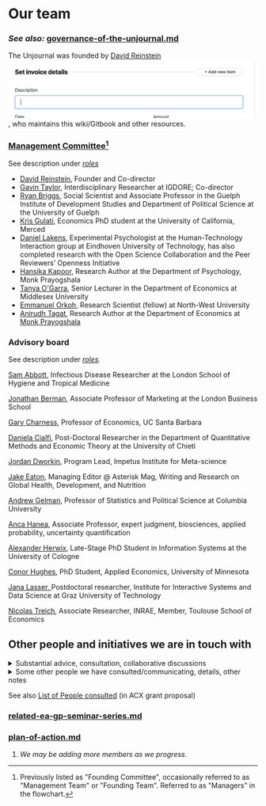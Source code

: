 # Our team

### _See also:_ [governance-of-the-unjournal.md](../../management-tech-details-discussion/governance-of-the-unjournal.md "mention")

The Unjournal was founded by [David Reinstein](https://davidreinstein.org) <img src="../../.gitbook/assets/image.png" alt="" data-size="line">, who maintains this wiki/Gitbook and other resources.

### [Management Committee](#user-content-fn-1)[^1]

See description under [_roles_](https://effective-giving-marketing.gitbook.io/unjournal-x-ea-and-global-priorities-research/readme/call-for-participants-research#roles)

* [David Reinstein](https://www.davidreinstein.org), Founder and Co-director
* [Gavin Taylor](https://onscienceandacademia.org/t/gavin-taylor/356), Interdisciplinary Researcher at IGDORE; Co-director
* [Ryan Briggs](https://www.ryancbriggs.net/), Social Scientist and Associate Professor in the Guelph Institute of Development Studies and Department of Political Science at the University of Guelph
* [Kris Gulati](https://sites.google.com/view/kris-gulati/home), Economics PhD student at the University of California, Merced
* [Daniel Lakens](https://sites.google.com/site/lakens2/), Experimental Psychologist at the Human-Technology Interaction group at Eindhoven University of Technology, has also completed research with the Open Science Collaboration and the Peer Reviewers’ Openness Initiative
* [Hansika Kapoor](https://www.hansikakapoor.in), Research Author at the Department of Psychology, Monk Prayogshala
* [Tanya O'Garra](https://sites.google.com/view/tanyaogarra/home), Senior Lecturer in the Department of Economics at Middlesex University
* [Emmanuel Orkoh](https://scholar.google.com/citations?user=hMW0bj4AAAAJ\&hl=en), Research Scientist (fellow) at North-West University
* [Anirudh Tagat](https://www.anirudhtagat.com/), Research Author at the Department of Economics at [Monk Prayogshala](http://www.google.com/url?q=http%3A%2F%2Fwww.monkprayogshala.in\&sa=D\&sntz=1\&usg=AOvVaw0Q2v2r2Rf\_7hISS6yEnqOt)



### Advisory board

See description under [_roles_](https://effective-giving-marketing.gitbook.io/unjournal-x-ea-and-global-priorities-research/readme/call-for-participants-research#roles)_._

[Sam Abbott](https://samabbott.co.uk), Infectious Disease Researcher at the London School of Hygiene and Tropical Medicine

[Jonathan Berman](https://www.london.edu/faculty-and-research/faculty-profiles/b/berman-j-z-1), Associate Professor of Marketing at the London Business School

[Gary Charness](https://www.wikiwand.com/en/Gary\_Charness), Professor of Economics, UC Santa Barbara

[Daniela Cialfi](https://www.researchgate.net/profile/Daniela-Cialfi), Post-Doctoral Researcher in the Department of Quantitative Methods and Economic Theory at the University of Chieti

[Jordan Dworkin](https://fas.org/expert/jordan-dworkin/), Program Lead, Impetus Institute for Meta-science

[Jake Eaton](https://www.linkedin.com/in/jake-eaton-phd-bb204634/), Managing Editor @ Asterisk Mag, Writing and Research on Global Health, Development, and Nutrition

[Andrew Gelman](http://www.stat.columbia.edu/\~gelman/), Professor of Statistics and Political Science at Columbia University

[Anca Hanea](https://findanexpert.unimelb.edu.au/profile/697859-anca-hanea), Associate Professor, expert judgment, biosciences, applied probability, uncertainty quantification

[Alexander Herwix](https://www.researchgate.net/profile/Alexander-Herwix), Late-Stage PhD Student in Information Systems at the University of Cologne

[Conor Hughes](https://pop.umn.edu/people/conor-hughes), PhD Student, Applied Economics, University of Minnesota

[Jana Lasser, ](https://www.janalasser.at/)Postdoctoral researcher, Institute for Interactive Systems and Data Science at Graz University of Technology

[Nicolas Treich](https://www.nicolastreich.com/), Associate Researcher, INRAE, Member, Toulouse School of Economics

## Other people and initiatives we are in touch with

<details>

<summary>Substantial advice, consultation, collaborative discussions</summary>

* Abel Brodeur, Founder/chair of the [Institute for Replication](https://i4replication.org/)

<!---->

* The [repliCATS project](https://replicats.research.unimelb.edu.au/)

<!---->

* [Eva Vivalt](http://evavivalt.com), Assistant Professor in the Department of Economics at the University of Toronto.

<!---->

* Other academic and policy economists, such as: [Julian Jamison](http://business-school.exeter.ac.uk/about/people/profile/index.php?web\_id=Julian\_Jamison), [Todd Kaplan](http://business-school.exeter.ac.uk/about/people/profile/index.php?web\_id=Todd\_Kaplan), [Kate Rockett](https://www.essex.ac.uk/people/rocke62806/katharine-rockett), [David Rhys-Bernard](https://davidrhysbernard.com), [David Roodman](https://davidroodman.com/about/), [Anna Dreber Almenberg](https://sites.google.com/site/annadreber/)

<!---->

* Cooper Smout, head of ‘[https://freeourknowledge.org/](https://freeourknowledge.org/)

<!---->

* [Brian Nosek](https://www.projectimplicit.net/nosek/), Center for Open Science

<!---->

* [Ted Miguel](http://emiguel.econ.berkeley.edu/), Faculty Director, Berkeley Initiative for Transparency in the Social Sciences (BITSS)

<!---->

* Daniel Saderi, [PreReview](https://prereview.org/)

<!---->

* Yonatan Cale, who helped me put this proposal together through asking a range of challenging questions and offering his feedback. [https://il.linkedin.com/in/yonatancale](https://il.linkedin.com/in/yonatancale)

</details>

<details>

<summary>Some other people we have consulted/communicating, details, other notes</summary>

* Cooper Smout, FoK collaboration possibilities: through their pledges, and through an open access journal Cooper is putting together, which the Unjournal could feed into, for researchers needing a ‘journal with an impact factor’)
* Participants in the GPI seminar luncheon

<!---->

* Paolo Crosetto (Experimental Economics, French National Research Institute for Agriculture, Food and Environment) [https://paolocrosetto.wordpress.com/](https://paolocrosetto.wordpress.com/)

<!---->

* Cecilia Tilli, Foundation to Prevent Antibiotics Resistance and EA research advocate

<!---->

* Sergey Frolov (Physicist), Prof. J.-S. Caux, Physicist and head of [https://scipost.org/](https://scipost.org/)

<!---->

* Peter Slattery, Behaviourworks Australia

<!---->

* Alex Barnes, Business Systems Analyst, [https://eahub.org/profile/alex-barnes/](https://eahub.org/profile/alex-barnes/)

<!---->

* Paola Masuzzo of IGDORE (biologist and advocate of open science)

<!---->

* William Sleegers (Psychologist and Data Scientist, Rethink Priorities)

<!---->

* Nathan Young [https://eahub.org/profile/nathan-young/](https://eahub.org/profile/nathan-young/); considering connection The Unjournal to Metaculus predictions

<!---->

* Edo Arad [https://eahub.org/profile/edo-arad/](https://eahub.org/profile/edo-arad/) (mathematician and EA research advocate)

<!---->

* Hamish Huggard (Data science, ‘literature maps’)

</details>

See also [List of People consulted](broken-reference/) (in ACX grant proposal)

### [related-ea-gp-seminar-series.md](../../parallel-partner-initiatives-and-resources/related-ea-gp-seminar-series.md "mention")

### [plan-of-action.md](../plan-of-action.md "mention")

1. _We may be adding more members as we progress._

[^1]: Previously listed as "Founding Committee", occasionally referred to as "Management Team" or "Founding Team". Referred to as "Managers" in the flowchart.
